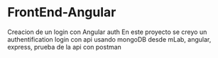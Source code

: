 # FrontEnd-Angular
Creacion de un login con Angular auth
En este proyecto se creyo un authentification login con api usando  mongoDB desde mLab, angular, express,  prueba de la api con postman
